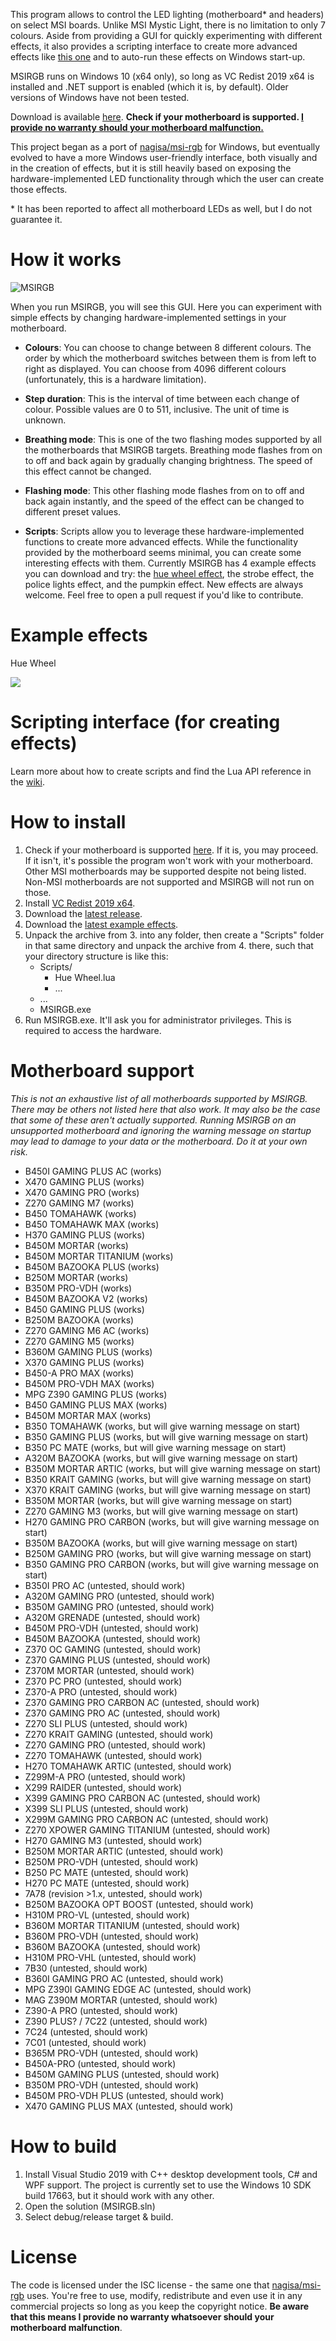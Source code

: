  This program allows to control the LED lighting (motherboard* and headers) on select MSI boards. Unlike MSI Mystic Light, there is no limitation to only 7 colours. Aside from providing a GUI for quickly experimenting with different effects, it also provides a scripting interface to create more advanced effects like [this one](#example-effects) and to auto-run these effects on Windows start-up.

 MSIRGB runs on Windows 10 (x64 only), so long as VC Redist 2019 x64 is installed and .NET support is enabled (which it is, by default). Older versions of Windows have not been tested.

 Download is available [here](#how-to-install). **Check if your motherboard is supported. [I provide no warranty should your motherboard malfunction.](#license)**
 
 This project began as a port of [nagisa/msi-rgb](https://github.com/nagisa/msi-rgb) for Windows, but eventually evolved to have a more Windows user-friendly interface, both visually and in the creation of effects, but it is still heavily based on exposing the hardware-implemented LED functionality through which the user can create those effects.
 
\* It has been reported to affect all motherboard LEDs as well, but I do not guarantee it.
 
# How it works
![MSIRGB](media/main_window.PNG)

When you run MSIRGB, you will see this GUI. Here you can experiment with simple effects by changing hardware-implemented settings in your motherboard.

- **Colours**: You can choose to change between 8 different colours. The order by which the motherboard switches between them is from left to right as displayed. You can choose from 4096 different colours (unfortunately, this is a hardware limitation).

- **Step duration**: This is the interval of time between each change of colour. Possible values are 0 to 511, inclusive. The unit of time is unknown.

- **Breathing mode**: This is one of the two flashing modes supported by all the motherboards that MSIRGB targets. Breathing mode flashes from on to off and back again by gradually changing brightness. The speed of this effect cannot be changed.

- **Flashing mode**: This other flashing mode flashes from on to off and back again instantly, and the speed of the effect can be changed to different preset values.

- **Scripts**: Scripts allow you to leverage these hardware-implemented functions to create more advanced effects. While the functionality provided by the motherboard seems minimal, you can create some interesting effects with them. Currently MSIRGB has 4 example effects you can download and try: the [hue wheel effect](#example-effects), the strobe effect, the police lights effect, and the pumpkin effect. New effects are always welcome. Feel free to open a pull request if you'd like to contribute.

# Example effects
Hue Wheel

 <img src="/media/hue_wheel.gif?raw=true">

# Scripting interface (for creating effects)
Learn more about how to create scripts and find the Lua API reference in the [wiki](../../wiki/Scripts).

# How to install
 1. Check if your motherboard is supported [here](#motherboard-support). If it is, you may proceed. If it isn't, it's possible the program won't work with your motherboard. Other MSI motherboards may be supported despite not being listed. Non-MSI motherboards are not supported and MSIRGB will not run on those.
 2. Install [VC Redist 2019 x64](https://aka.ms/vs/16/release/vc_redist.x64.exe).
 3. Download the [latest release](https://github.com/ixjf/MSIRGB/releases/download/v2.3.0/MSIRGB-v2.3.0.zip).
 4. Download the [latest example effects](https://github.com/ixjf/MSIRGB/releases/download/scripts-v2.2.0/MSIRGB-Scripts.7z).
 5. Unpack the archive from 3. into any folder, then create a "Scripts" folder in that same directory and unpack the archive from 4. there, such that your directory structure is like this:
    - Scripts/
        - Hue Wheel.lua
        - ...
    - ...
    - MSIRGB.exe
 6. Run MSIRGB.exe. It'll ask you for administrator privileges. This is required to access the hardware.

# Motherboard support
 *This is not an exhaustive list of all motherboards supported by MSIRGB. There may be others not listed here that also work. It may also be the case that some of these aren't actually supported. Running MSIRGB on an unsupported motherboard and ignoring the warning message on startup may lead to damage to your data or the motherboard. Do it at your own risk.*

 - B450I GAMING PLUS AC (works)
 - X470 GAMING PLUS (works)
 - X470 GAMING PRO (works)
 - Z270 GAMING M7 (works)
 - B450 TOMAHAWK (works)
 - B450 TOMAHAWK MAX (works)
 - H370 GAMING PLUS (works)
 - B450M MORTAR (works)
 - B450M MORTAR TITANIUM (works)
 - B450M BAZOOKA PLUS (works)
 - B250M MORTAR (works)
 - B350M PRO-VDH (works)
 - B450M BAZOOKA V2 (works)
 - B450 GAMING PLUS (works)
 - B250M BAZOOKA (works)
 - Z270 GAMING M6 AC (works)
 - Z270 GAMING M5 (works)
 - B360M GAMING PLUS (works)
 - X370 GAMING PLUS (works)
 - B450-A PRO MAX (works)
 - B450M PRO-VDH MAX (works)
 - MPG Z390 GAMING PLUS (works)
 - B450 GAMING PLUS MAX (works)
 - B450M MORTAR MAX (works)
 - B350 TOMAHAWK (works, but will give warning message on start)
 - B350 GAMING PLUS (works, but will give warning message on start)
 - B350 PC MATE (works, but will give warning message on start)
 - A320M BAZOOKA (works, but will give warning message on start)
 - B350M MORTAR ARTIC (works, but will give warning message on start)
 - B350 KRAIT GAMING (works, but will give warning message on start)
 - X370 KRAIT GAMING (works, but will give warning message on start)
 - B350M MORTAR (works, but will give warning message on start)
 - Z270 GAMING M3 (works, but will give warning message on start)
 - H270 GAMING PRO CARBON (works, but will give warning message on start)
 - B350M BAZOOKA (works, but will give warning message on start)
 - B250M GAMING PRO (works, but will give warning message on start)
 - B350 GAMING PRO CARBON (works, but will give warning message on start)
 - B350I PRO AC (untested, should work)
 - A320M GAMING PRO (untested, should work)
 - B350M GAMING PRO (untested, should work)
 - A320M GRENADE (untested, should work)
 - B450M PRO-VDH (untested, should work)
 - B450M BAZOOKA (untested, should work)
 - Z370 OC GAMING (untested, should work)
 - Z370 GAMING PLUS (untested, should work)
 - Z370M MORTAR (untested, should work)
 - Z370 PC PRO (untested, should work)
 - Z370-A PRO (untested, should work)
 - Z370 GAMING PRO CARBON AC (untested, should work)
 - Z370 GAMING PRO AC (untested, should work)
 - Z270 SLI PLUS (untested, should work)
 - Z270 KRAIT GAMING (untested, should work)
 - Z270 GAMING PRO (untested, should work)
 - Z270 TOMAHAWK (untested, should work)
 - H270 TOMAHAWK ARTIC (untested, should work)
 - Z299M-A PRO (untested, should work)
 - X299 RAIDER (untested, should work)
 - X399 GAMING PRO CARBON AC (untested, should work)
 - X399 SLI PLUS (untested, should work)
 - X299M GAMING PRO CARBON AC (untested, should work)
 - Z270 XPOWER GAMING TITANIUM (untested, should work)
 - H270 GAMING M3 (untested, should work)
 - B250M MORTAR ARTIC (untested, should work)
 - B250M PRO-VDH (untested, should work)
 - B250 PC MATE (untested, should work)
 - H270 PC MATE (untested, should work)
 - 7A78 (revision >1.x, untested, should work)
 - B250M BAZOOKA OPT BOOST (untested, should work)
 - H310M PRO-VL (untested, should work)
 - B360M MORTAR TITANIUM (untested, should work)
 - B360M PRO-VDH (untested, should work)
 - B360M BAZOOKA (untested, should work)
 - H310M PRO-VHL (untested, should work)
 - 7B30 (untested, should work)
 - B360I GAMING PRO AC (untested, should work)
 - MPG Z390I GAMING EDGE AC (untested, should work)
 - MAG Z390M MORTAR (untested, should work)
 - Z390-A PRO (untested, should work)
 - Z390 PLUS? / 7C22 (untested, should work)
 - 7C24 (untested, should work)
 - 7C01 (untested, should work)
 - B365M PRO-VDH (untested, should work)
 - B450A-PRO (untested, should work)
 - B450M GAMING PLUS (untested, should work)
 - B350M PRO-VDH (untested, should work)
 - B450M PRO-VDH PLUS (untested, should work)
 - X470 GAMING PLUS MAX (untested, should work)
 
 # How to build
 1. Install Visual Studio 2019 with C++ desktop development tools, C# and WPF support. The project is currently set to use the Windows 10 SDK build 17663, but it should work with any other.
 2. Open the solution (MSIRGB.sln)
 3. Select debug/release target & build.
 
# License
 The code is licensed under the ISC license - the same one that [nagisa/msi-rgb](https://github.com/nagisa/msi-rgb) uses. You're free to use, modify, redistribute and even use it in any commercial projects so long as you keep the copyright notice. **Be aware that this means I provide no warranty whatsoever should your motherboard malfunction**.
